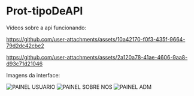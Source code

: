 # Prot-tipoDeAPI

Vídeos sobre a api funcionando:

https://github.com/user-attachments/assets/10a42170-f0f3-435f-9664-79d2dc42cbe2



https://github.com/user-attachments/assets/2a120a78-41ae-4606-9aa8-d93c71d21046


Imagens da interface:

![PAINEL USUARIO](https://github.com/user-attachments/assets/ee196e8d-faf2-48fa-904b-ea4d14c46b64)
![PAINEL SOBRE NOS](https://github.com/user-attachments/assets/d4be9adc-b422-4967-b776-9e4833e4a089)
![PAINEL ADM](https://github.com/user-attachments/assets/70981831-78db-479b-829a-236ddd1fe142)
